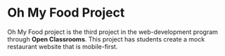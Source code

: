 # Oh My Food Project
Oh My Food project is the third project in the web-development program through **Open Classrooms**. This project has students create a mock restaurant website that is mobile-first. 